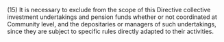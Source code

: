 (15) It is necessary to exclude from the scope of this Directive collective investment undertakings and pension funds whether or not coordinated at Community level, and the depositaries or managers of such undertakings, since they are subject to specific rules directly adapted to their activities.